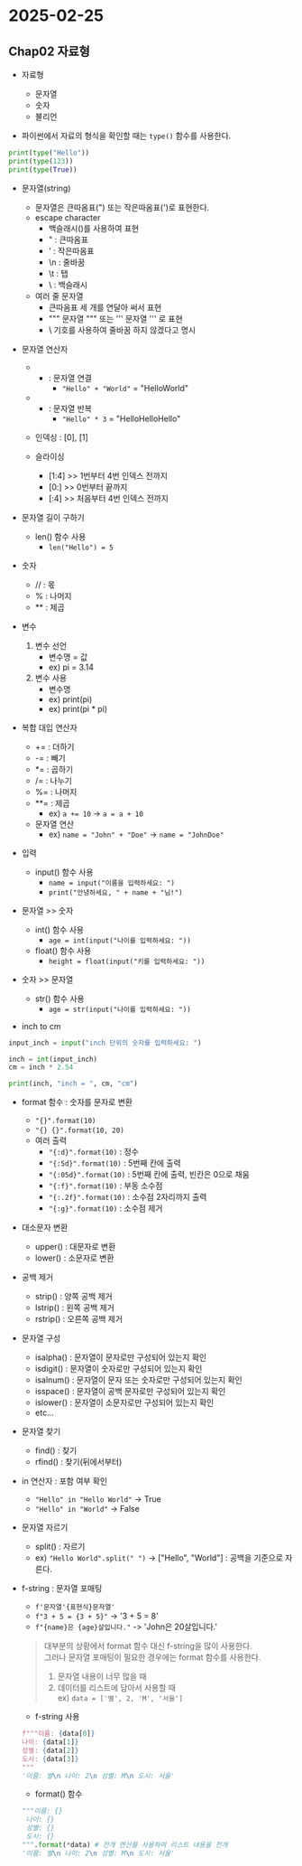# 2025-02-25

## Chap02 자료형

- 자료형
    - 문자열
    - 숫자
    - 불리언

- 파이썬에서 자료의 형식을 확인할 때는 `type()` 함수를 사용한다.

```python
print(type("Hello"))
print(type(123))
print(type(True))
```

- 문자열(string)
    - 문자열은 큰따옴표(") 또는 작은따옴표(')로 표현한다.
    - escape character
        - 백슬래시(\)를 사용하여 표현
        - \" : 큰따옴표
        - \' : 작은따옴표
        - \n : 줄바꿈
        - \t : 탭
        - \\ : 백슬래시
    - 여러 줄 문자열
        - 큰따옴표 세 개를 연달아 써서 표현
        - """ 문자열 """ 또는 ''' 문자열 ''' 로 표현
        - \ 기호를 사용하여 줄바꿈 하지 않겠다고 명시

- 문자열 연산자
    - + : 문자열 연결
        - `"Hello" + "World"` = "HelloWorld"
    - * : 문자열 반복
        - `"Hello" * 3` = "HelloHelloHello"

    - 인덱싱 : [0], [1]
    - 슬라이싱
        - [1:4] >> 1번부터 4번 인덱스 전까지
        - [0:] >> 0번부터 끝까지
        - [:4] >> 처음부터 4번 인덱스 전까지

- 문자열 길이 구하기
    - len() 함수 사용
        - `len("Hello") = 5`

- 숫자
    - // : 몫
    - % : 나머지
    - ** : 제곱

- 변수
    1. 변수 선언
        - 변수명 = 값
        - ex) pi = 3.14
    2. 변수 사용
        - 변수명
        - ex) print(pi)
        - ex) print(pi * pi)

- 복합 대입 연산자
    - += : 더하기
    - -= : 빼기
    - *= : 곱하기
    - /= : 나누기
    - %= : 나머지
    - **= : 제곱
        - ex) `a += 10` -> `a = a + 10`
    - 문자열 연산
        - ex) `name = "John" + "Doe"` -> `name = "JohnDoe"`

- 입력
    - input() 함수 사용
        - `name = input("이름을 입력하세요: ")`
        - `print("안녕하세요, " + name + "님!")`

- 문자열 >> 숫자
    - int() 함수 사용
        - `age = int(input("나이를 입력하세요: "))`
    - float() 함수 사용
        - `height = float(input("키를 입력하세요: "))`

- 숫자 >> 문자열
    - str() 함수 사용
        - `age = str(input("나이를 입력하세요: "))`

- inch to cm
```python
input_inch = input("inch 단위의 숫자를 입력하세요: ")

inch = int(input_inch)
cm = inch * 2.54

print(inch, "inch = ", cm, "cm")
```

- format 함수 : 숫자를 문자로 변환
    - `"{}".format(10)`
    - `"{} {}".format(10, 20)`
    - 여러 출력
        - `"{:d}".format(10)` : 정수
        - `"{:5d}".format(10)` : 5번째 칸에 출력
        - `"{:05d}".format(10)` : 5번째 칸에 출력, 빈칸은 0으로 채움
        - `"{:f}".format(10)` : 부동 소수점
        - `"{:.2f}".format(10)` : 소수점 2자리까지 출력
        - `"{:g}".format(10)` : 소수점 제거
        

- 대소문자 변환
    - upper() : 대문자로 변환
    - lower() : 소문자로 변환

- 공백 제거
    - strip() : 양쪽 공백 제거
    - lstrip() : 왼쪽 공백 제거
    - rstrip() : 오른쪽 공백 제거

- 문자열 구성
    - isalpha() : 문자열이 문자로만 구성되어 있는지 확인
    - isdigit() : 문자열이 숫자로만 구성되어 있는지 확인
    - isalnum() : 문자열이 문자 또는 숫자로만 구성되어 있는지 확인
    - isspace() : 문자열이 공백 문자로만 구성되어 있는지 확인
    - islower() : 문자열이 소문자로만 구성되어 있는지 확인
    - etc...

- 문자열 찾기
    - find() : 찾기
    - rfind() : 찾기(뒤에서부터)

- in 연산자 : 포함 여부 확인
    - `"Hello" in "Hello World"` -> True
    - `"Hello" in "World"` -> False

- 문자열 자르기
    - split() : 자르기
    - ex) `"Hello World".split(" ")` -> ["Hello", "World"] : 공백을 기준으로 자른다.

- f-string : 문자열 포매팅
    - `f'문자열'{표현식}문자열'`
    - `f"3 + 5 = {3 + 5}"` -> '3 + 5 = 8'
    - `f"{name}은 {age}살입니다."` -> 'John은 20살입니다.'

    > 대부분의 상황에서 format 함수 대신 f-string을 많이 사용한다.  
    > 그러나 문자열 포매팅이 필요한 경우에는 format 함수를 사용한다.
    > 1. 문자열 내용이 너무 많을 때
    > 2. 데이터를 리스트에 담아서 사용할 때  
    ex) `data = ['별', 2, 'M', '서울']`
    - f-string 사용
    ```python
    f"""이름: {data[0]}
    나이: {data[1]}
    성별: {data[2]}
    도시: {data[3]}
    """
    '이름: 별\n 나이: 2\n 성별: M\n 도시: 서울'
    ```
    - format() 함수
    ```python
    """이름: {}
     나이: {}
     성별: {}
     도시: {}
    """.format(*data) # 전개 연산를 사용하여 리스트 내용을 전개
    '이름: 별\n 나이: 2\n 성별: M\n 도시: 서울'
    ```
